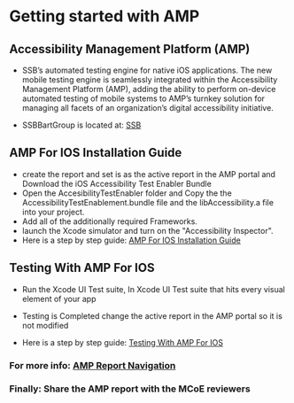 
# Getting started with AMP
## Accessibility Management Platform (AMP)

* SSB’s automated testing engine for native iOS applications. The new mobile testing engine is seamlessly integrated within the Accessibility Management Platform (AMP), adding the ability to perform on-device automated testing of mobile systems to AMP’s turnkey solution for managing all facets of an organization’s digital accessibility initiative.
 
* SSBBartGroup is located at: [SSB](https://kaiser.ssbbartgroup.com)

## AMP For IOS Installation Guide
 * create the report and set is as the active report in the AMP portal and Download the iOS Accessibility Test Enabler Bundle
 * Open the AccesibilityTestEnabler folder and Copy the the AccessibilityTestEnablement.bundle file and the libAccessibility.a file into your project.
*  Add all of the additionally required Frameworks. 
* launch the Xcode simulator and turn on the "Accessibility Inspector". 
*  Here is a step by step guide: [AMP For IOS Installation Guide](https://support.ssbbartgroup.com/hc/en-us/articles/206475325-AMP-for-iOS-Installation-Guide)

## Testing With AMP For IOS
* Run the Xcode UI Test suite, In Xcode UI Test suite that hits every visual element of your app


*  Testing is Completed change the active report in the AMP portal so it is not modified

*  Here is a step by step guide: [Testing With AMP For IOS](https://support.ssbbartgroup.com/hc/en-us/articles/205761419-Testing-with-AMP-for-iOS)

### For more info: [AMP Report Navigation](https://support.ssbbartgroup.com/hc/en-us/articles/207167806-AMP-Report-Navigation)

### Finally: Share the AMP report with the MCoE reviewers
